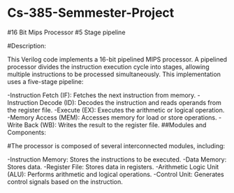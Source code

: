 # Cs-385-Semmester-Project


#16 Bit Mips Processor
#5 Stage pipeline



#Description:

This Verilog code implements a 16-bit pipelined MIPS processor. A pipelined processor divides the instruction execution cycle into stages, allowing multiple instructions to be processed simultaneously. This implementation uses a five-stage pipeline:

-Instruction Fetch (IF): Fetches the next instruction from memory.
-Instruction Decode (ID): Decodes the instruction and reads operands from the register file.
-Execute (EX): Executes the arithmetic or logical operation.
-Memory Access (MEM): Accesses memory for load or store operations.
-Write Back (WB): Writes the result to the register file.
##Modules and Components:

#The processor is composed of several interconnected modules, including:

-Instruction Memory: Stores the instructions to be executed.
-Data Memory: Stores data.
-Register File: Stores data in registers.
-Arithmetic Logic Unit (ALU): Performs arithmetic and logical operations.
-Control Unit: Generates control signals based on the instruction.

